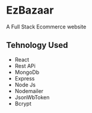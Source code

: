 # EzBazaar

A Full Stack Ecommerce website

## Tehnology Used

- React
- Rest APi
- MongoDb
- Express 
- Node Js
- Nodemailer
- JsonWbToken
- Bcrypt
